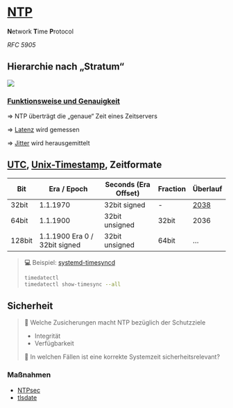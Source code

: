 # [NTP](https://de.wikipedia.org/wiki/Network_Time_Protocol)
**N**etwork **T**ime **P**rotocol

*RFC 5905*

## Hierarchie nach „Stratum“

![](https://upload.wikimedia.org/wikipedia/commons/c/c9/Network_Time_Protocol_servers_and_clients.svg)

### [Funktionsweise und Genauigkeit](https://de.wikipedia.org/wiki/Network_Time_Protocol#Fehler,_Algorithmus_und_Genauigkeit)
=> NTP überträgt die „genaue“ Zeit eines Zeitservers

=> [Latenz](https://de.wikipedia.org/wiki/Verz%C3%B6gerung_(Telekommunikation)) wird gemessen

=> [Jitter](https://de.wikipedia.org/wiki/Jitter) wird herausgemittelt


## [UTC](https://de.wikipedia.org/wiki/Koordinierte_Weltzeit), [Unix-Timestamp](https://de.wikipedia.org/wiki/Unixzeit), Zeitformate

| Bit    | Era / Epoch                   | Seconds (Era Offset) | Fraction | Überlauf |
| ------ | ----------------------------- | -------------------- | -------- | -------- |
| 32bit  | 1.1.1970                      | 32bit signed         | -        | [2038](https://de.wikipedia.org/wiki/Unixzeit#Jahr-2038-Problem) |
| 64bit  | 1.1.1900                      | 32bit unsigned       | 32bit    | 2036     | 
| 128bit | 1.1.1900 Era 0 / 32bit signed | 32bit unsigned       | 64bit    | …        |

> **💻** Beispiel: [systemd-timesyncd](https://wiki.archlinux.org/title/Systemd-timesyncd)
>```sh
> timedatectl
> timedatectl show-timesync --all
>```

## Sicherheit
> **💬** Welche Zusicherungen macht NTP bezüglich der Schutzziele
> * Integrität
> * Verfügbarkeit
>
> **💬** In welchen Fällen ist eine korrekte Systemzeit sicherheitsrelevant?

### Maßnahmen
* [NTPsec](https://de.wikipedia.org/wiki/Network_Time_Protocol#NTPsec)
* [tlsdate](https://de.wikipedia.org/wiki/Network_Time_Protocol#tlsdate)
